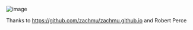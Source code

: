 ![image](https://github.com/user-attachments/assets/690e861a-88d0-4b0e-9f1a-e7cc321cad21)

Thanks to https://github.com/zachmu/zachmu.github.io and Robert Perce